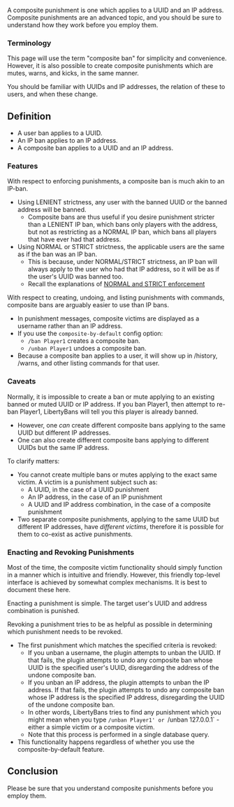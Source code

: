 
A composite punishment is one which applies to a UUID and an IP address. Composite punishments are an advanced topic, and you should be sure to understand how they work before you employ them.

### Terminology

This page will use the term "composite ban" for simplicity and convenience. However, it is also possible to create composite punishments which are mutes, warns, and kicks, in the same manner.

You should be familiar with UUIDs and IP addresses, the relation of these to users, and when these change.

## Definition

* A user ban applies to a UUID.
* An IP ban applies to an IP address.
* A composite ban applies to a UUID and an IP address.

### Features

With respect to enforcing punishments, a composite ban is much akin to an IP-ban.
* Using LENIENT strictness, any user with the banned UUID or the banned address will be banned.
  * Composite bans are thus useful if you desire punishment stricter than a LENIENT IP ban, which bans only players with the address, but not as restricting as a NORMAL IP ban, which bans all players that have ever had that address.
* Using NORMAL or STRICT strictness, the applicable users are the same as if the ban was an IP ban.
  * This is because, under NORMAL/STRICT strictness, an IP ban will always apply to the user who had that IP address, so it will be as if the user's UUID was banned too.
  * Recall the explanations of [NORMAL and STRICT enforcement](Punishment-Enforcement_-Lenient,-Normal,-and-Strict-settings)

With respect to creating, undoing, and listing punishments with commands, composite bans are arguably easier to use than IP bans.
  * In punishment messages, composite victims are displayed as a username rather than an IP address.
  * If you use the `composite-by-default` config option:
    * `/ban Player1` creates a composite ban.
    * `/unban Player1` undoes a composite ban.
  * Because a composite ban applies to a user, it will show up in /history, /warns, and other listing commands for that user. 

### Caveats

Normally, it is impossible to create a ban or mute applying to an existing banned or muted UUID or IP address. If you ban Player1, then attempt to re-ban Player1, LibertyBans will tell you this player is already banned.

* However, one *can* create different composite bans applying to the same UUID but different IP addresses.
* One can also create different composite bans applying to different UUIDs but the same IP address.

To clarify matters:
* You cannot create multiple bans or mutes applying to the exact same victim. A victim is a punishment subject such as:
  * A UUID, in the case of a UUID punishment
  * An IP address, in the case of an IP punishment
  * A UUID and IP address combination, in the case of a composite punishment
* Two separate composite punishments, applying to the same UUID but different IP addresses, have *different victims*, therefore it is possible for them to co-exist as active punishments.

### Enacting and Revoking Punishments

Most of the time, the composite victim functionality should simply function in a manner which is intuitive and friendly. However, this friendly top-level interface is achieved by somewhat complex mechanisms. It is best to document these here.

Enacting a punishment is simple. The target user's UUID and address combination is punished.

Revoking a punishment tries to be as helpful as possible in determining which punishment needs to be revoked.
* The first punishment which matches the specified criteria is revoked:
  * If you unban a username, the plugin attempts to unban the UUID. If that fails, the plugin attempts to undo any composite ban whose UUID is the specified user's UUID, disregarding the address of the undone composite ban.
  * If you unban an IP address, the plugin attempts to unban the IP address. If that fails, the plugin attempts to undo any composite ban whose IP address is the specified IP address, disregarding the UUID of the undone composite ban.
  * In other words, LibertyBans tries to find any punishment which you might mean when you type `/unban Player1' or `/unban 127.0.0.1` - either a simple victim or a composite victim.
  * Note that this process is performed in a single database query.
* This functionality happens regardless of whether you use the composite-by-default feature.

## Conclusion

Please be sure that you understand composite punishments before you employ them.
